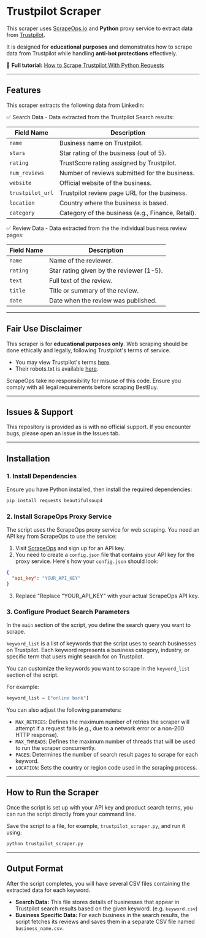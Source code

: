 # Trustpilot Scraper  

This scraper uses [ScrapeOps.io](https://scrapeops.io/) and **Python** proxy service to extract data from [Trustpilot](https://www.trustpilot.com/).

It is designed for **educational purposes** and demonstrates how to scrape data from Trustpilot while handling **anti-bot protections** effectively.  

📖 **Full tutorial:** [How to Scrape Trustpilot With Python Requests](https://scrapeops.io/python-web-scraping-playbook/python-scrape-trustpilot/)

---

## Features  

This scraper extracts the following data from LinkedIn:


✅ Search Data - Data extracted from the Trustpilot Search results: 

| Field Name       | Description |
|-----------------|-------------|
| `name`          | Business name on Trustpilot. |
| `stars`         | Star rating of the business (out of 5). |
| `rating`        | TrustScore rating assigned by Trustpilot. |
| `num_reviews`   | Number of reviews submitted for the business. |
| `website`       | Official website of the business. |
| `trustpilot_url`| Trustpilot review page URL for the business. |
| `location`      | Country where the business is based. |
| `category`      | Category of the business (e.g., Finance, Retail). |




✅ Review Data - Data extracted from the the individual business review pages:

| Field Name       | Description |
|-----------------|-------------|
| `name`          | Name of the reviewer. |
| `rating`        | Star rating given by the reviewer (1-5). |
| `text`          | Full text of the review. |
| `title`         | Title or summary of the review. |
| `date`          | Date when the review was published. |



---

## Fair Use Disclaimer
This scraper is for **educational purposes only**. Web scraping should be done ethically and legally, following Trustpilot's terms of service.

- You may view Trustpilot's terms [here](https://legal.trustpilot.com/for-reviewers/terms-of-use-for-consumers). 
- Their robots.txt is available [here](https://www.trustpilot.com/robots.txt).

ScrapeOps take no responsibility for misuse of this code. Ensure you comply with all legal requirements before scraping BestBuy.

---

## Issues & Support
This repository is provided as is with no official support. If you encounter bugs, please open an issue in the Issues tab.

---

## Installation  

### 1. Install Dependencies  
Ensure you have Python installed, then install the required dependencies:  

```bash
pip install requests beautifulsoup4
```

### 2.  Install ScrapeOps Proxy Service
The script uses the ScrapeOps proxy service for web scraping. You need an API key from ScrapeOps to use the service:

1. Visit [ScrapeOps](https://scrapeops.io/) and sign up for an API key.
2. You need to create a `config.json` file that contains your API key for the proxy service. Here's how your `config.json` should look:

```json
{
  "api_key": "YOUR_API_KEY"
}
```

3. Replace "Replace "YOUR_API_KEY" with your actual ScrapeOps API key.




### 3. Configure Product Search Parameters
In the `main` section of the script, you define the search query you want to scrape. 

`keyword_list` is a list of keywords that the script uses to search businesses on Trustpilot. Each keyword represents a business category, industry, or specific term that users might search for on Trustpilot.

You can customize the keywords you want to scrape in the `keyword_list` section of the script.  

For example:

```python
keyword_list = ["online bank"]
```

You can also adjust the following parameters:

- `MAX_RETRIES`: Defines the maximum number of retries the scraper will attempt if a request fails (e.g., due to a network error or a non-200 HTTP response).
- `MAX_THREADS`: Defines the maximum number of threads that will be used to run the scraper concurrently.
- `PAGES`: Determines the number of search result pages to scrape for each keyword.
- `LOCATION`: Sets the country or region code used in the scraping process.


---

## How to Run the Scraper
Once the script is set up with your API key and product search terms, you can run the script directly from your command line.

Save the script to a file, for example, `trustpilot_scraper.py`, and run it using:


```bash
python trustpilot_scraper.py
```

---

## Output Format
After the script completes, you will have several CSV files containing the extracted data for each keyword.
 
- **Search Data:** This file stores details of businesses that appear in Trustpilot search results based on the given keyword. (e.g. `keyword.csv`)
- **Business Specific Data:** For each business in the search results, the script fetches its reviews and saves them in a separate CSV file named `business_name.csv`.